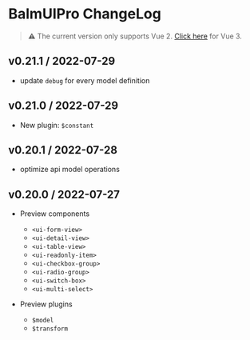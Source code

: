 # BalmUIPro ChangeLog

> ⚠️ The current version only supports Vue 2. [Click here](https://github.com/balmjs/balm-ui-pro) for Vue 3.

## v0.21.1 / 2022-07-29

- update `debug` for every model definition

## v0.21.0 / 2022-07-29

- New plugin: `$constant`

## v0.20.1 / 2022-07-28

- optimize api model operations

## v0.20.0 / 2022-07-27

- Preview components

  - `<ui-form-view>`
  - `<ui-detail-view>`
  - `<ui-table-view>`
  - `<ui-readonly-item>`
  - `<ui-checkbox-group>`
  - `<ui-radio-group>`
  - `<ui-switch-box>`
  - `<ui-multi-select>`

- Preview plugins
  - `$model`
  - `$transform`
